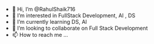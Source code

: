 - 👋 Hi, I’m @RahulShaik716
- 👀 I’m interested in FullStack Development, AI , DS
- 🌱 I’m currently learning DS, AI 
- 💞️ I’m looking to collaborate on Full Stack Development
- 📫 How to reach me ...

<!---
RahulShaik716/RahulShaik716 is a ✨ special ✨ repository because its `README.md` (this file) appears on your GitHub profile.
You can click the Preview link to take a look at your changes.
--->
